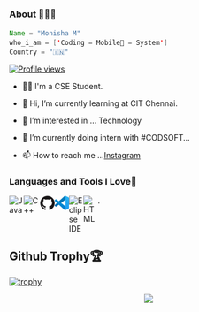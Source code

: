 ### About 🙋🏻‍♂️
```Java
Name = "Monisha M"
who_i_am = ['Coding = Mobile💙 = System']
Country = "🇮🇳"
```
[![Profile views](https://gpvc.arturio.dev/monishagithubrit)](https://github.com/monishagithubrit)





- 👨‍💻 I'm a CSE Student.
- 👋 Hi, I’m currently learning at CIT Chennai.
- 👀 I’m interested in ... Technology
- 🌱 I’m currently doing intern with #CODSOFT...

- 📫 How to reach me ...[Instagram](https://www.instagram.com/moni_mani_24/)



<!---
Monisha/Monisha is a ✨ special ✨ repository because its `README.md` (this file) appears on your GitHub profile.
You can click the Preview link to take a look at your changes.
--->

### Languages and Tools I Love💙
[<img align="left" alt="Java" width="26px" src="https://upload.wikimedia.org/wikipedia/en/thumb/3/30/Java_programming_language_logo.svg/1200px-Java_programming_language_logo.svg.png" />](https://javaonline.org/)
[<img align="left" alt="C++" width="30px" src="https://encrypted-tbn0.gstatic.com/images?q=tbn:ANd9GcTj_Ffx88yYK68Ylul4lI-TPpmN3MEZFgW5Ww&usqp=CAU" />](https://en.wikipedia.org/wiki/C%2B%2B/).
[<img align="left" alt="GitHub" width="26px" src="https://raw.githubusercontent.com/github/explore/78df643247d429f6cc873026c0622819ad797942/topics/github/github.png" />](https://git-scm.com/)
[<img align="left" alt="Visual Studio code" width="26px" src="https://raw.githubusercontent.com/github/explore/80688e429a7d4ef2fca1e82350fe8e3517d3494d/topics/visual-studio-code/visual-studio-code.png" />](https://code.visualstudio.com/)
[<img align="left" alt="Eclipse IDE" width="26px" src="https://algol.dev/wp-content/uploads/2020/10/logo-eclipse.png" />](https://www.eclipse.org/ide/)
[<img align="left" alt="HTML" width="26px" src="https://encrypted-tbn0.gstatic.com/images?q=tbn:ANd9GcT_jEgAoo3Lkvap1jOPAS9GqFFP-GsmCxMabw&usqp=CAU" />](https://en.wikipedia.org/wiki/HTML)






    







<br />
<br />


## Github Trophy🏆

[![trophy](https://github-profile-trophy.vercel.app/?username=monishagithubrit&theme=onedark)](https://github.com/monishagithubrit)



<p align="center">
    <img src="https://img.shields.io/badge/THANKS%20FOR-VISITING%20💙-red?style=for-the-badge&logo=github"/>
</p>

